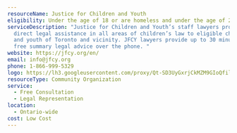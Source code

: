 ```yaml
---
resourceName: Justice for Children and Youth
eligibility: Under the age of 18 or are homeless and under the age of 25 in Ontario
serviceDescription: "Justice for Children and Youth’s staff lawyers provide
  direct legal assistance in all areas of children’s law to eligible children
  and youth of Toronto and vicinity. JFCY lawyers provide up to 30 minutes of
  free summary legal advice over the phone. "
website: https://jfcy.org/en/
email: info@jfcy.org
phone: 1-866-999-5329
logo: https://lh3.googleusercontent.com/proxy/Qt-SD3UyGxrjCkMZM9GIoQfilEThc4pNQjVqvLJ-abjdezGri7V9DvZ4DURtB55yFDYDmdwM11BGS413drZICZdDxh0yi6eo_fVbSlDxQITTqoEfppKVIVubuu86K-P7lSLBLOuHmri5
resourceType: Community Organization
service:
  - Free Consultation
  - Legal Representation
location:
  - Ontario-wide
cost: Low Cost
---
```

